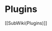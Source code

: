 <!-- Name: Plugins -->
<!-- Version: 1 -->
<!-- Last-Modified: 2006/12/31 01:50:06 -->
<!-- Author: demian -->
<!-- Status: Original -->

# Plugins
[[SubWiki(Plugins)]]